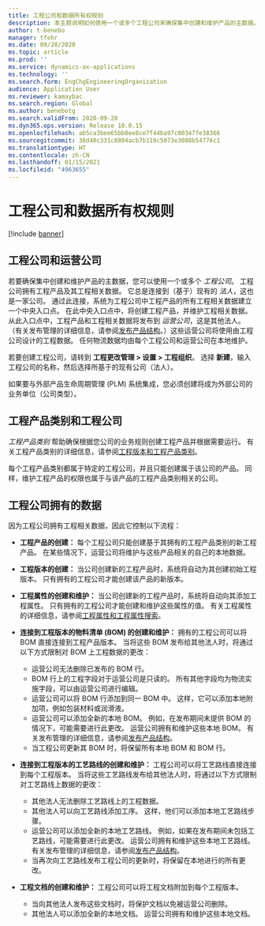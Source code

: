 ```yaml
---
title: 工程公司和数据所有权规则
description: 本主题说明如何使用一个或多个工程公司来确保集中创建和维护产品的主数据。 工程公司代表拥有工程产品及其工程相关数据的公司。
author: t-benebo
manager: tfehr
ms.date: 09/28/2020
ms.topic: article
ms.prod: ''
ms.service: dynamics-ax-applications
ms.technology: ''
ms.search.form: EngChgEngineeringOrganization
audience: Application User
ms.reviewer: kamaybac
ms.search.region: Global
ms.author: benebotg
ms.search.validFrom: 2020-09-28
ms.dyn365.ops.version: Release 10.0.15
ms.openlocfilehash: ab5ca3bee65bb0ee8ce7f44ba97c00347fe38366
ms.sourcegitcommit: 38d40c331c8894acb7b119c5073e3088b54776c1
ms.translationtype: HT
ms.contentlocale: zh-CN
ms.lasthandoff: 01/15/2021
ms.locfileid: "4963655"
---
```

# <a name="engineering-companies-and-data-ownership-rules"></a>工程公司和数据所有权规则

[!include [banner](../includes/banner.md)]

## <a name="engineering-companies-and-operational-companies"></a>工程公司和运营公司

若要确保集中创建和维护产品的主数据，您可以使用一个或多个 *工程公司*。 工程公司拥有工程产品及其工程相关数据。 它总是连接到（基于）现有的 *法人*，这也是一家公司。 通过此连接，系统为工程公司中工程产品的所有工程相关数据建立一个中央入口点。 在此中央入口点中，将创建工程产品，并维护工程相关数据。 从此入口点中，工程产品和工程相关数据将发布到 *运营公司*，这是其他法人。 （有关发布管理的详细信息，请参阅[发布产品结构](release-product-structure.md)。）这些运营公司将使用由工程公司设计的工程数据。 任何物流数据均由每个工程公司和运营公司在本地维护。

若要创建工程公司，请转到 **工程更改管理 \> 设置 \> 工程组织**。 选择 **新建**，输入工程公司的名称，然后选择所基于的现有公司（法人）。

如果要与外部产品生命周期管理 (PLM) 系统集成，您必须创建将成为外部公司的业务单位（公司类型）。

## <a name="engineering-product-categories-and-engineering-companies"></a>工程产品类别和工程公司

*工程产品类别* 帮助确保根据您公司的业务规则创建工程产品并根据需要运行。 有关工程产品类别的详细信息，请参阅[工程版本和工程产品类别](engineering-versions-product-category.md)。

每个工程产品类别都属于特定的工程公司，并且只能创建属于该公司的产品。 同样，维护工程产品的权限也属于与该产品的工程产品类别相关的公司。

## <a name="data-that-is-owned-by-the-engineering-company"></a>工程公司拥有的数据

因为工程公司拥有工程相关数据，因此它控制以下流程：

- **工程产品的创建：** 每个工程公司只能创建基于其拥有的工程产品类别的新工程产品。 在某些情况下，运营公司将维护与这些产品相关的自己的本地数据。
- **工程版本的创建：** 当公司创建新的工程产品时，系统将自动为其创建初始工程版本。 只有拥有的工程公司才能创建该产品的新版本。
- **工程属性的创建和维护：** 当公司创建新的工程产品时，系统将自动向其添加工程属性。 只有拥有的工程公司才能创建和维护这些属性的值。 有关工程属性的详细信息，请参阅[工程属性和工程属性搜索](engineering-attributes-and-search.md)。
- **连接到工程版本的物料清单 (BOM) 的创建和维护：** 拥有的工程公司可以将 BOM 直接连接到工程产品版本。 当将这些 BOM 发布给其他法人时，将通过以下方式限制对 BOM 上工程数据的更改：

    - 运营公司无法删除已发布的 BOM 行。
    - BOM 行上的工程字段对于运营公司是只读的。 所有其他字段均为物流实施字段，可以由运营公司进行编辑。
    - 运营公司可以将 BOM 行添加到同一 BOM 中。 这样，它可以添加本地附加项，例如包装材料或润滑液。
    - 运营公司可以添加全新的本地 BOM。 例如，在发布期间未提供 BOM 的情况下，可能需要进行此更改。 运营公司拥有和维护这些本地 BOM。 有关发布管理的详细信息，请参阅[发布产品结构](release-product-structure.md)。
    - 当工程公司更新其 BOM 时，将保留所有本地 BOM 和 BOM 行。

- **连接到工程版本的工艺路线的创建和维护：** 工程公司可以将工艺路线直接连接到每个工程版本。 当将这些工艺路线发布给其他法人时，将通过以下方式限制对工艺路线上数据的更改：

    - 其他法人无法删除工艺路线上的工程数据。
    - 其他法人可以向工艺路线添加工序。 这样，他们可以添加本地工艺路线步骤。
    - 运营公司可以添加全新的本地工艺路线。 例如，如果在发布期间未包括工艺路线，可能需要进行此更改。 运营公司拥有和维护这些本地工艺路线。 有关发布管理的详细信息，请参阅[发布产品结构](release-product-structure.md)。
    - 当再次向工艺路线发布工程公司的更新时，将保留在本地进行的所有更改。

- **工程文档的创建和维护：** 工程公司可以将工程文档附加到每个工程版本。

    - 当向其他法人发布这些文档时，将保护文档以免被运营公司删除。
    - 其他法人可以添加全新的本地文档。 运营公司拥有和维护这些本地文档。
